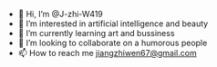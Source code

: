 - 👋 Hi, I’m @J-zhi-W419
- 👀 I’m interested in artificial intelligence and beauty
- 🌱 I’m currently learning art and bussiness
- 💞️ I’m looking to collaborate on a humorous people
- 📫 How to reach me jiangzhiwen67@gmail.com

<!---
J-zhi-W419/J-zhi-W419 is a ✨ special ✨ repository because its `README.md` (this file) appears on your GitHub profile.
You can click the Preview link to take a look at your changes.
--->
